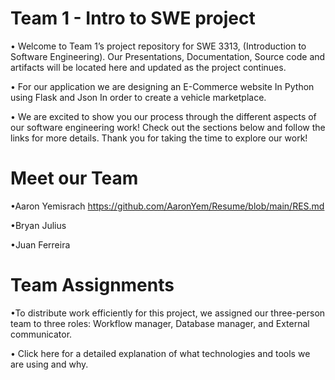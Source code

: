 # Team 1 - Intro to SWE project

• Welcome to Team 1’s project repository for SWE 3313, (Introduction to Software Engineering). Our Presentations, Documentation, Source code and artifacts will be located here and updated as the project continues.


• For our application we are designing an E-Commerce website In Python using Flask and Json In order to create a vehicle marketplace. 

• We are excited to show you our process through the different aspects of our software engineering work! Check out the sections below and follow the links for more details. Thank you for taking the time to explore our work!

# Meet our Team

•Aaron Yemisrach https://github.com/AaronYem/Resume/blob/main/RES.md

•Bryan Julius    

•Juan Ferreira

# Team Assignments 
•To distribute work efficiently for this project, we assigned our three-person team to three roles: Workflow manager, Database manager, and External communicator.

• Click here for a detailed explanation of what technologies and tools we are using and why.


